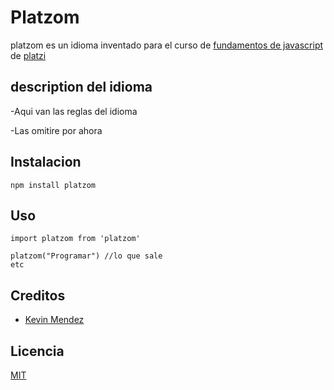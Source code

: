 # Platzom

platzom es un idioma inventado para el curso de [fundamentos de javascript](http://www.platzi.com/js) de [platzi](https://www.platzi.com)

## description del idioma

-Aqui van las reglas del idioma

-Las omitire por ahora

## Instalacion

```
npm install platzom
```

## Uso

```
import platzom from 'platzom'

platzom("Programar") //lo que sale
etc

```

## Creditos

- [Kevin Mendez](https://www.mipagina.com)

## Licencia

[MIT](https://opensource.org/licenses/MI)
